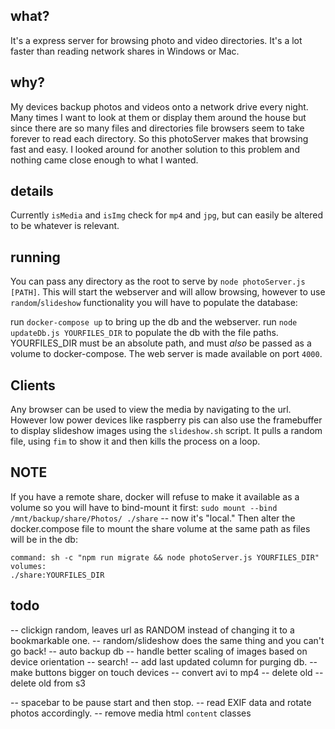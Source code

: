 ## what?
It's a express server for browsing photo and video directories. It's a lot faster than reading network shares in Windows or Mac. 

## why?
My devices backup photos and videos onto a network drive every night. Many times I want to look at them or display them around the house but since there are so many files and directories file browsers seem to take forever to read each directory. So this photoServer makes that browsing fast and easy. I looked around for another solution to this problem and nothing came close enough to what I wanted. 

## details
Currently `isMedia` and `isImg` check for `mp4` and `jpg`, but can easily be altered to be whatever is relevant. 

## running
You can pass any directory as the root to serve by `node photoServer.js [PATH]`. This will start the webserver and will allow browsing, however to use `random`/`slideshow` functionality you will have to populate the database:

run `docker-compose up` to bring up the db and the webserver. 
run `node updateDb.js YOURFILES_DIR` to populate the db with the file paths. YOURFILES_DIR must be an absolute path, and must *also* be passed as a volume to docker-compose. 
The web server is made available on port `4000`.

## Clients
Any browser can be used to view the media by navigating to the url. However low power devices like raspberry pis can also use the framebuffer to display slideshow images using the `slideshow.sh` script. It pulls a random file, using `fim` to show it and then kills the process on a loop. 

## NOTE
If you have a remote share, docker will refuse to make it available as a volume so you will have to bind-mount it first:
`sudo mount --bind /mnt/backup/share/Photos/ ./share` -- now it's "local."
Then alter the docker.compose file to mount the share volume at the same path as files will be in the db:
```
command: sh -c "npm run migrate && node photoServer.js YOURFILES_DIR"
volumes:
./share:YOURFILES_DIR
```

## todo

-- clickign random, leaves url as RANDOM instead of changing it to a bookmarkable one. 
-- random/slideshow does the same thing and you can't go back!
-- auto backup db
-- handle better scaling of images based on device orientation
-- search!
-- add last updated column for purging db. 
-- make buttons bigger on touch devices
-- convert avi to mp4
 -- delete old
 -- delete old from s3

-- spacebar to be pause start and then stop. 
-- read EXIF data and rotate photos accordingly. 
-- remove media html `content` classes
